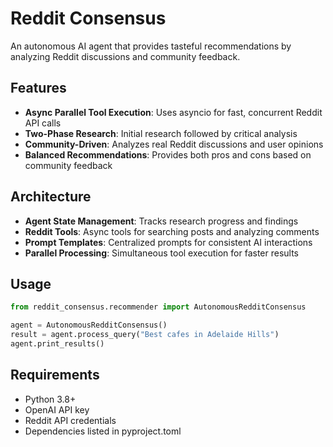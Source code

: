 # Reddit Consensus

An autonomous AI agent that provides tasteful recommendations by analyzing Reddit discussions and community feedback.

## Features

- **Async Parallel Tool Execution**: Uses asyncio for fast, concurrent Reddit API calls
- **Two-Phase Research**: Initial research followed by critical analysis
- **Community-Driven**: Analyzes real Reddit discussions and user opinions
- **Balanced Recommendations**: Provides both pros and cons based on community feedback

## Architecture

- **Agent State Management**: Tracks research progress and findings
- **Reddit Tools**: Async tools for searching posts and analyzing comments
- **Prompt Templates**: Centralized prompts for consistent AI interactions
- **Parallel Processing**: Simultaneous tool execution for faster results

## Usage

```python
from reddit_consensus.recommender import AutonomousRedditConsensus

agent = AutonomousRedditConsensus()
result = agent.process_query("Best cafes in Adelaide Hills")
agent.print_results()
```

## Requirements

- Python 3.8+
- OpenAI API key
- Reddit API credentials
- Dependencies listed in pyproject.toml